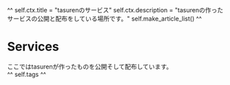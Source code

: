 ^^
self.ctx.title = "tasurenのサービス"
self.ctx.description = "tasurenの作ったサービスの公開と配布をしている場所です。"
self.make_article_list()
^^

# Services
ここではtasurenが作ったものを公開そして配布しています。  
^^ self.tags ^^